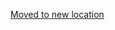 [Moved to new location](https://github.com/DataTalksClub/machine-learning-zoomcamp/blob/master/01-intro/01-what-is-ml.md)